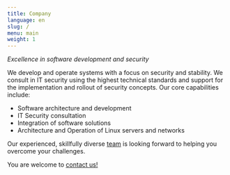 ```yaml
---
title: Company
language: en
slug: /
menu: main
weight: 1
---
```


*Excellence in software development and security*


We develop and operate systems with a focus on security and stability. We consult in IT security using the highest technical standards and support for the implementation and rollout of security concepts. Our core capabilities include:

* Software architecture and development
* IT Security consultation
* Integration of software solutions
* Architecture and Operation of Linux servers and networks

Our experienced, skillfully diverse [team](/team/) is looking forward to helping you overcome your challenges.

You are welcome to [contact us!](/contact/)
